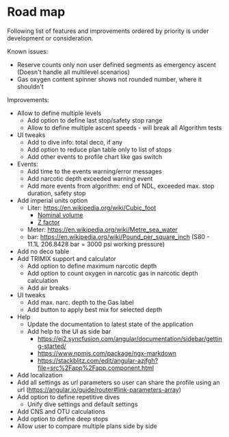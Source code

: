 # Road map

Following list of features and improvements ordered by priority is under development or consideration.

Known issues:

* Reserve counts only non user defined segments as emergency ascent (Doesn't handle all multilevel scenarios)
* Gas oxygen content spinner shows not rounded number, where it shouldn't

Improvements:

* Allow to define multiple levels
  * Add option to define last stop/safety stop range
  * Allow to define multiple ascent speeds - will break all Algorithm tests
* UI tweaks
  * Add to dive info: total deco, if any
  * Add option to reduce plan table only to list of stops
  * Add other events to profile chart like gas switch
* Events:
  * Add time to the events warning/error messages
  * Add narcotic depth exceeded warning event
  * Add more events from algorithm: end of NDL, exceeded max. stop duration, safety stop
* Add imperial units option
  * Liter: <https://en.wikipedia.org/wiki/Cubic_foot>
    * [Nominal volume](https://en.wikipedia.org/wiki/Diving_cylinder#Nominal_volume_of_gas_stored)
    * [Z factor](https://www.divegearexpress.com/library/articles/calculating-scuba-cylinder-capacities)
  * Meter: <https://en.wikipedia.org/wiki/Metre_sea_water>
  * bar: <https://en.wikipedia.org/wiki/Pound_per_square_inch> (S80 - 11.1L 206.8428 bar = 3000 psi working pressure)
* Add no deco table
* Add TRIMIX support and calculator
  * Add option to define maximum narcotic depth
  * Add option to count oxygen in narcotic gas in narcotic depth calculation
  * Add air breaks
* UI tweaks
  * Add max. narc. depth to the Gas label
  * Add button to apply best mix for selected depth
* Help
  * Update the documentation to latest state of the application
  * Add help to the UI as side bar
    * <https://ej2.syncfusion.com/angular/documentation/sidebar/getting-started/>
    * <https://www.npmjs.com/package/ngx-markdown>
    * <https://stackblitz.com/edit/angular-azjfgh?file=src%2Fapp%2Fapp.component.html>
* Add localization
* Add all settings as url parameters so user can share the profile using an url (<https://angular.io/guide/router#link-parameters-array>)
* Add option to define repetitive dives
  * Unify dive settings and default settings
* Add CNS and OTU calculations
* Add option to define deep stops
* Allow user to compare multiple plans side by side
